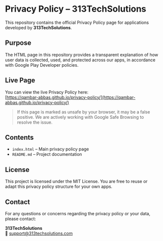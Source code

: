 # Privacy Policy – 313TechSolutions

This repository contains the official Privacy Policy page for applications developed by **313TechSolutions**.

##  Purpose

The HTML page in this repository provides a transparent explanation of how user data is collected, used, and protected across our apps, in accordance with Google Play Developer policies.

##  Live Page

You can view the live Privacy Policy here:  
 [https://qambar-abbas.github.io/privacy-policy/](https://qambar-abbas.github.io/privacy-policy/)

>  If this page is marked as unsafe by your browser, it may be a false positive. We are actively working with Google Safe Browsing to resolve the issue.

##  Contents

- `index.html` – Main privacy policy page
- `README.md` – Project documentation

##  License

This project is licensed under the MIT License. You are free to reuse or adapt this privacy policy structure for your own apps.

##  Contact

For any questions or concerns regarding the privacy policy or your data, please contact:

**313TechSolutions**  
📧 support@313techsolutions.com
